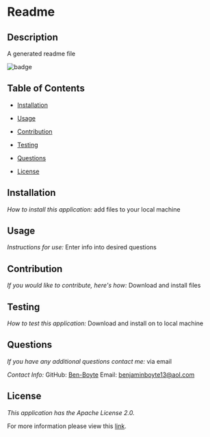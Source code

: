 # Readme
## Description
A generated readme file

![badge](https://img.shields.io/badge/license-ApacheLicense2.0-brightorange)

## Table of Contents
  * [Installation](#installation)

  * [Usage](#usage)

  * [Contribution](#contribution)

  * [Testing](#testing)
  * [Questions](#questions)
  * [License](#license)

## Installation
    
  _How to install this application:_
  add files to your local machine
      
## Usage
  _Instructions for use:_
  Enter info into desired questions

  ## Contribution
  _If you would like to contribute, here's how:_
  Download and install files
      
## Testing
  _How to test this application:_
  Download and install on to local machine
      
## Questions

  _If you have any additional questions contact me:_
  via email

  _Contact Info:_
  GitHub: [Ben-Boyte](https://github.com/Ben-Boyte)
  Email: [benjaminboyte13@aol.com](mailto:benjaminboyte13@aol.com)
    
## License
      
  _This application has the Apache License 2.0._
      
  For more information please view this [link](https://choosealicense.com/licenses/apache-2.0/).